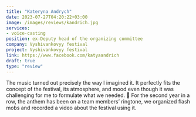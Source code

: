 ```yaml
---
title: "Kateryna Andrych"
date: 2023-07-27T04:20:22+03:00
image: /images/reviews/kandrich.jpg
services: 
- voice-casting
position: ex-Deputy head of the organizing committee
company: Vyshivankovyy festival
project: Vyshivankovyy festival
link: https://www.facebook.com/katyaandrich
draft: true
type: "review"
---
```


The music turned out precisely the way I imagined it. It perfectly fits the concept of the festival, its atmosphere, and mood even though it was challenging for me to formulate what we needed. 🙂 For the second year in a row, the anthem has been on a team members’ ringtone, we organized flash mobs and recorded a video about the festival using it.